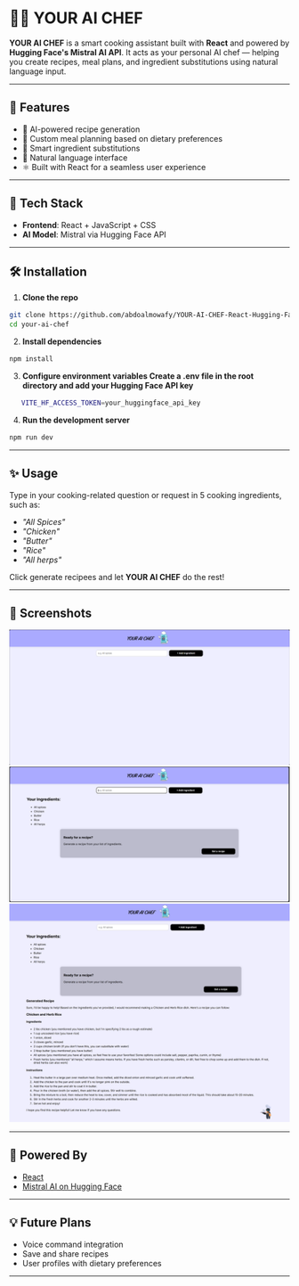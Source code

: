 # 👨‍🍳 YOUR AI CHEF

**YOUR AI CHEF** is a smart cooking assistant built with **React** and powered by **Hugging Face's Mistral AI API**. It acts as your personal AI chef — helping you create recipes, meal plans, and ingredient substitutions using natural language input.

---

## 🚀 Features

- 🧠 AI-powered recipe generation
- 🥗 Custom meal planning based on dietary preferences
- 🔄 Smart ingredient substitutions
- 💬 Natural language interface
- ⚛️ Built with React for a seamless user experience

---

## 🔧 Tech Stack

- **Frontend**: React + JavaScript + CSS
- **AI Model**: Mistral via Hugging Face API

---

## 🛠️ Installation

1. **Clone the repo**
```bash
git clone https://github.com/abdoalmowafy/YOUR-AI-CHEF-React-Hugging-Face-Mistral-AI
cd your-ai-chef
```

2. **Install dependencies**
```bash
npm install
```

3. **Configure environment variables Create a .env file in the root directory and add your Hugging Face API key**
```bash
   VITE_HF_ACCESS_TOKEN=your_huggingface_api_key
```

4. **Run the development server**
```bash
npm run dev
```

---

## ✨ Usage

Type in your cooking-related question or request in 5 cooking ingredients, such as:

- *"All Spices"*
- *"Chicken"*
- *"Butter"*
- *"Rice"*
- *"All herps"*

Click generate recipees and let **YOUR AI CHEF** do the rest!

---

## 📸 Screenshots

![App Screenshot1](./public/screenshots/Screenshot1.png)
![App Screenshot2](./public/screenshots/Screenshot2.png)
![App Screenshot3](./public/screenshots/Screenshot3.jpeg)

---

## 🤖 Powered By

- [React](https://reactjs.org/)
- [Mistral AI on Hugging Face](https://huggingface.co/mistralai/Mixtral-8x7B-Instruct-v0.1)

---



## 💡 Future Plans

- Voice command integration
- Save and share recipes
- User profiles with dietary preferences

---
